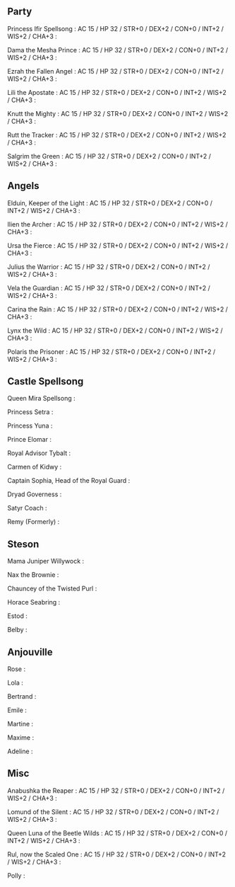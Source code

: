 ## Party
Princess Ifir Spellsong
: AC 15 / HP 32 / STR+0 / DEX+2 / CON+0 / INT+2 / WIS+2 / CHA+3
: 

Dama the Mesha Prince
: AC 15 / HP 32 / STR+0 / DEX+2 / CON+0 / INT+2 / WIS+2 / CHA+3
: 

Ezrah the Fallen Angel
: AC 15 / HP 32 / STR+0 / DEX+2 / CON+0 / INT+2 / WIS+2 / CHA+3
: 

Lili the Apostate
: AC 15 / HP 32 / STR+0 / DEX+2 / CON+0 / INT+2 / WIS+2 / CHA+3
: 

Knutt the Mighty
: AC 15 / HP 32 / STR+0 / DEX+2 / CON+0 / INT+2 / WIS+2 / CHA+3
: 

Rutt the Tracker
: AC 15 / HP 32 / STR+0 / DEX+2 / CON+0 / INT+2 / WIS+2 / CHA+3
: 

Salgrim the Green
: AC 15 / HP 32 / STR+0 / DEX+2 / CON+0 / INT+2 / WIS+2 / CHA+3
: 

## Angels
Elduin, Keeper of the Light
: AC 15 / HP 32 / STR+0 / DEX+2 / CON+0 / INT+2 / WIS+2 / CHA+3
: 

Ilien the Archer
: AC 15 / HP 32 / STR+0 / DEX+2 / CON+0 / INT+2 / WIS+2 / CHA+3
: 

Ursa the Fierce
: AC 15 / HP 32 / STR+0 / DEX+2 / CON+0 / INT+2 / WIS+2 / CHA+3
: 

Julius the Warrior
: AC 15 / HP 32 / STR+0 / DEX+2 / CON+0 / INT+2 / WIS+2 / CHA+3
: 

Vela the Guardian
: AC 15 / HP 32 / STR+0 / DEX+2 / CON+0 / INT+2 / WIS+2 / CHA+3
: 

Carina the Rain
: AC 15 / HP 32 / STR+0 / DEX+2 / CON+0 / INT+2 / WIS+2 / CHA+3
: 

Lynx the Wild
: AC 15 / HP 32 / STR+0 / DEX+2 / CON+0 / INT+2 / WIS+2 / CHA+3
: 

Polaris the Prisoner
: AC 15 / HP 32 / STR+0 / DEX+2 / CON+0 / INT+2 / WIS+2 / CHA+3
: 

## Castle Spellsong
Queen Mira Spellsong
: 

Princess Setra
: 

Princess Yuna
: 

Prince Elomar
: 

Royal Advisor Tybalt
: 

Carmen of Kidwy
: 

Captain Sophia, Head of the Royal Guard
: 

Dryad Governess
: 

Satyr Coach
: 

Remy (Formerly)
: 


## Steson
Mama Juniper Willywock
: 

Nax the Brownie
: 

Chauncey of the Twisted Purl
: 

Horace Seabring
: 

Estod
: 

Belby
: 

## Anjouville
Rose
: 

Lola
: 

Bertrand
: 

Emile
: 

Martine
: 

Maxime
: 

Adeline
: 

## Misc
Anabushka the Reaper
: AC 15 / HP 32 / STR+0 / DEX+2 / CON+0 / INT+2 / WIS+2 / CHA+3
: 

Lomund of the Silent
: AC 15 / HP 32 / STR+0 / DEX+2 / CON+0 / INT+2 / WIS+2 / CHA+3
: 

Queen Luna of the Beetle Wilds
: AC 15 / HP 32 / STR+0 / DEX+2 / CON+0 / INT+2 / WIS+2 / CHA+3
: 

Rul, now the Scaled One
: AC 15 / HP 32 / STR+0 / DEX+2 / CON+0 / INT+2 / WIS+2 / CHA+3
: 

Polly
: 